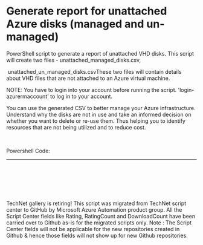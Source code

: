 ﻿Generate report for unattached Azure disks (managed and un-managed)
===================================================================

            

PowerShell script to generate a report of unattached VHD disks. This script will create two files - unattached_managed_disks.csv,


 unattached_un_managed_disks.csvThese two files will contain details about VHD files that are not attached to an Azure virtual machine.


NOTE: You have to login into your account before running the script. 'login-azurermaccount' to log in to your account.


You can use the generated CSV to better manage your Azure infrastructure. Understand why the disks are not in use and take an informed decision on whether you want to delete or re-use them. Thus helping you to identify resources that are not being utilized
 and to reduce cost.


 


Powershell Code:


-------------------


 


 

 

        
    
TechNet gallery is retiring! This script was migrated from TechNet script center to GitHub by Microsoft Azure Automation product group. All the Script Center fields like Rating, RatingCount and DownloadCount have been carried over to Github as-is for the migrated scripts only. Note : The Script Center fields will not be applicable for the new repositories created in Github & hence those fields will not show up for new Github repositories.
